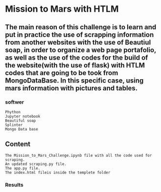 # Mission to Mars with HTLM
## The main reason of this challenge is to learn and put in practice the use of scrapping information from another websites with the use of Beautiul soap, in order to organize a web page portafolio, as well as the use of the codes for the build of the website(with the use of flask) with HTLM codes that are going to be took from MongoDataBase. In this specific case, using mars information with pictures and tables.
### softwer
    Phython 
    Jupyter notebook
    Beautiful soap
    Splinter 
    Mongo Data base 
## Content 
    The Mission_to_Mars_Challenge.ipynb file with all the code used for scraping.
    An updated scraping.py file.
    The app.py file.
    The index.html fileis inside the templete folder 
### Results
